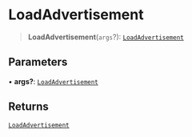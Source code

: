 # LoadAdvertisement

> **LoadAdvertisement**(`args`?): [`LoadAdvertisement`](reference/interfaces/LoadAdvertisement.md)

## Parameters

• **args?**: [`LoadAdvertisement`](reference/interfaces/LoadAdvertisement.md)

## Returns

[`LoadAdvertisement`](reference/interfaces/LoadAdvertisement.md)
